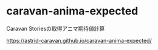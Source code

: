 # caravan-anima-expected
Caravan Storiesの取得アニマ期待値計算

<https://astrid-caravan.github.io/caravan-anima-expected/>
